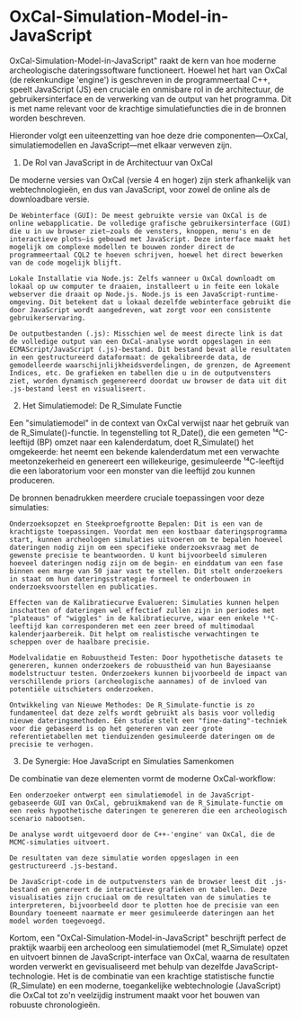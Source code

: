 # OxCal-Simulation-Model-in-JavaScript

OxCal-Simulation-Model-in-JavaScript" raakt de kern van hoe moderne archeologische dateringssoftware functioneert. Hoewel het hart van OxCal (de rekenkundige 'engine') is geschreven in de programmeertaal C++, speelt JavaScript (JS) een cruciale en onmisbare rol in de architectuur, de gebruikersinterface en de verwerking van de output van het programma. Dit is met name relevant voor de krachtige simulatiefuncties die in de bronnen worden beschreven.

Hieronder volgt een uiteenzetting van hoe deze drie componenten—OxCal, simulatiemodellen en JavaScript—met elkaar verweven zijn.

1. De Rol van JavaScript in de Architectuur van OxCal

De moderne versies van OxCal (versie 4 en hoger) zijn sterk afhankelijk van webtechnologieën, en dus van JavaScript, voor zowel de online als de downloadbare versie.

    De Webinterface (GUI): De meest gebruikte versie van OxCal is de online webapplicatie. De volledige grafische gebruikersinterface (GUI) die u in uw browser ziet—zoals de vensters, knoppen, menu's en de interactieve plots—is gebouwd met JavaScript. Deze interface maakt het mogelijk om complexe modellen te bouwen zonder direct de programmeertaal CQL2 te hoeven schrijven, hoewel het direct bewerken van de code mogelijk blijft.

    Lokale Installatie via Node.js: Zelfs wanneer u OxCal downloadt om lokaal op uw computer te draaien, installeert u in feite een lokale webserver die draait op Node.js. Node.js is een JavaScript-runtime-omgeving. Dit betekent dat u lokaal dezelfde webinterface gebruikt die door JavaScript wordt aangedreven, wat zorgt voor een consistente gebruikerservaring.

    De outputbestanden (.js): Misschien wel de meest directe link is dat de volledige output van een OxCal-analyse wordt opgeslagen in een ECMAScript/JavaScript (.js)-bestand. Dit bestand bevat alle resultaten in een gestructureerd dataformaat: de gekalibreerde data, de gemodelleerde waarschijnlijkheidsverdelingen, de grenzen, de Agreement Indices, etc. De grafieken en tabellen die u in de outputvensters ziet, worden dynamisch gegenereerd doordat uw browser de data uit dit .js-bestand leest en visualiseert.

2. Het Simulatiemodel: De R_Simulate Functie

Een "simulatiemodel" in de context van OxCal verwijst naar het gebruik van de R_Simulate()-functie. In tegenstelling tot R_Date(), die een gemeten ¹⁴C-leeftijd (BP) omzet naar een kalenderdatum, doet R_Simulate() het omgekeerde: het neemt een bekende kalenderdatum met een verwachte meetonzekerheid en genereert een willekeurige, gesimuleerde ¹⁴C-leeftijd die een laboratorium voor een monster van die leeftijd zou kunnen produceren.

De bronnen benadrukken meerdere cruciale toepassingen voor deze simulaties:

    Onderzoeksopzet en Steekproefgrootte Bepalen: Dit is een van de krachtigste toepassingen. Voordat men een kostbaar dateringsprogramma start, kunnen archeologen simulaties uitvoeren om te bepalen hoeveel dateringen nodig zijn om een specifieke onderzoeksvraag met de gewenste precisie te beantwoorden. U kunt bijvoorbeeld simuleren hoeveel dateringen nodig zijn om de begin- en einddatum van een fase binnen een marge van 50 jaar vast te stellen. Dit stelt onderzoekers in staat om hun dateringsstrategie formeel te onderbouwen in onderzoeksvoorstellen en publicaties.

    Effecten van de Kalibratiecurve Evalueren: Simulaties kunnen helpen inschatten of dateringen wel effectief zullen zijn in periodes met "plateaus" of "wiggles" in de kalibratiecurve, waar een enkele ¹⁴C-leeftijd kan corresponderen met een zeer breed of multimodaal kalenderjaarbereik. Dit helpt om realistische verwachtingen te scheppen over de haalbare precisie.

    Modelvalidatie en Robuustheid Testen: Door hypothetische datasets te genereren, kunnen onderzoekers de robuustheid van hun Bayesiaanse modelstructuur testen. Onderzoekers kunnen bijvoorbeeld de impact van verschillende priors (archeologische aannames) of de invloed van potentiële uitschieters onderzoeken.

    Ontwikkeling van Nieuwe Methodes: De R_Simulate-functie is zo fundamenteel dat deze zelfs wordt gebruikt als basis voor volledig nieuwe dateringsmethoden. Eén studie stelt een "fine-dating"-techniek voor die gebaseerd is op het genereren van zeer grote referentietabellen met tienduizenden gesimuleerde dateringen om de precisie te verhogen.

3. De Synergie: Hoe JavaScript en Simulaties Samenkomen

De combinatie van deze elementen vormt de moderne OxCal-workflow:

    Een onderzoeker ontwerpt een simulatiemodel in de JavaScript-gebaseerde GUI van OxCal, gebruikmakend van de R_Simulate-functie om een reeks hypothetische dateringen te genereren die een archeologisch scenario nabootsen.

    De analyse wordt uitgevoerd door de C++-'engine' van OxCal, die de MCMC-simulaties uitvoert.

    De resultaten van deze simulatie worden opgeslagen in een gestructureerd .js-bestand.

    De JavaScript-code in de outputvensters van de browser leest dit .js-bestand en genereert de interactieve grafieken en tabellen. Deze visualisaties zijn cruciaal om de resultaten van de simulaties te interpreteren, bijvoorbeeld door te plotten hoe de precisie van een Boundary toeneemt naarmate er meer gesimuleerde dateringen aan het model worden toegevoegd.

Kortom, een "OxCal-Simulation-Model-in-JavaScript" beschrijft perfect de praktijk waarbij een archeoloog een simulatiemodel (met R_Simulate) opzet en uitvoert binnen de JavaScript-interface van OxCal, waarna de resultaten worden verwerkt en gevisualiseerd met behulp van dezelfde JavaScript-technologie. Het is de combinatie van een krachtige statistische functie (R_Simulate) en een moderne, toegankelijke webtechnologie (JavaScript) die OxCal tot zo'n veelzijdig instrument maakt voor het bouwen van robuuste chronologieën.
